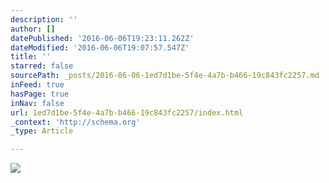 ```yaml
---
description: ''
author: []
datePublished: '2016-06-06T19:23:11.262Z'
dateModified: '2016-06-06T19:07:57.547Z'
title: ''
starred: false
sourcePath: _posts/2016-06-06-1ed7d1be-5f4e-4a7b-b466-19c843fc2257.md
inFeed: true
hasPage: true
inNav: false
url: 1ed7d1be-5f4e-4a7b-b466-19c843fc2257/index.html
_context: 'http://schema.org'
_type: Article

---
```

![](https://the-grid-user-content.s3-us-west-2.amazonaws.com/1348026e-f30b-4c8e-9ef7-9d1cdce48ea7.jpg)